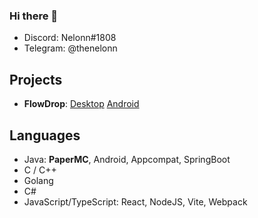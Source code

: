 ### Hi there 👋

- Discord: Nelonn#1808
- Telegram: @thenelonn

## Projects

- **FlowDrop**: [Desktop](https://github.com/noseam-env/flowdrop-qt) [Android](https://github.com/noseam-env/flowdrop-android)

## Languages

- Java: **PaperMC**, Android, Appcompat, SpringBoot
- C / C++
- Golang
- C#
- JavaScript/TypeScript: React, NodeJS, Vite, Webpack
